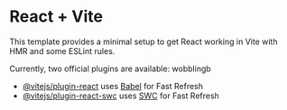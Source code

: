 # React + Vite

This template provides a minimal setup to get React working in Vite with HMR and some ESLint rules.

Currently, two official plugins are available:
wobblingb
- [@vitejs/plugin-react](https://github.com/vitejs/vite-plugin-react/blob/main/packages/plugin-react/README.md) uses [Babel](https://babeljs.io/) for Fast Refresh
- [@vitejs/plugin-react-swc](https://github.com/vitejs/vite-plugin-react-swc) uses [SWC](https://swc.rs/) for Fast Refresh
